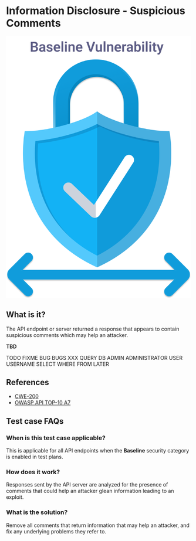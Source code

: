 
# Information Disclosure - Suspicious Comments
![Suspicious Comments](../assets/baseline/baseline-vuln.svg)

## What is it?
The API endpoint or server returned a response that appears to contain suspicious comments which may help an attacker.

**TBD**

TODO
FIXME
BUG
BUGS
XXX
QUERY
DB
ADMIN
ADMINISTRATOR
USER
USERNAME
SELECT
WHERE
FROM
LATER


## References
- [CWE-200](https://cwe.mitre.org/data/definitions/200.html)
- [OWASP API TOP-10 A7](https://owasp.org/www-project-api-security/)  

## Test case FAQs
### When is this test case applicable?
This is applicable for all API endpoints when the **Baseline** security category is enabled in test plans.

### How does it work?
Responses sent by the API server are analyzed for the presence of comments that could help an attacker glean information leading to an exploit.

### What is the solution?
Remove all comments that return information that may help an attacker, and fix any underlying problems they refer to.


